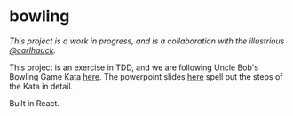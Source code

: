 # bowling

*This project is a work in progress, and is a collaboration with the illustrious [@carlhauck](https://github.com/carlhauck).*

This project is an exercise in TDD, and we are following Uncle Bob's Bowling Game Kata [here](http://www.butunclebob.com/ArticleS.UncleBob.TheBowlingGameKata).  The powerpoint slides [here](../main/bowling-game-kata.pptx) spell out the steps of the Kata in detail.

Built in React.
